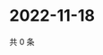 # 2022-11-18

共 0 条

<!-- BEGIN WEIBO -->
<!-- 最后更新时间 Fri Nov 18 2022 11:13:37 GMT+0800 (China Standard Time) -->

<!-- END WEIBO -->
